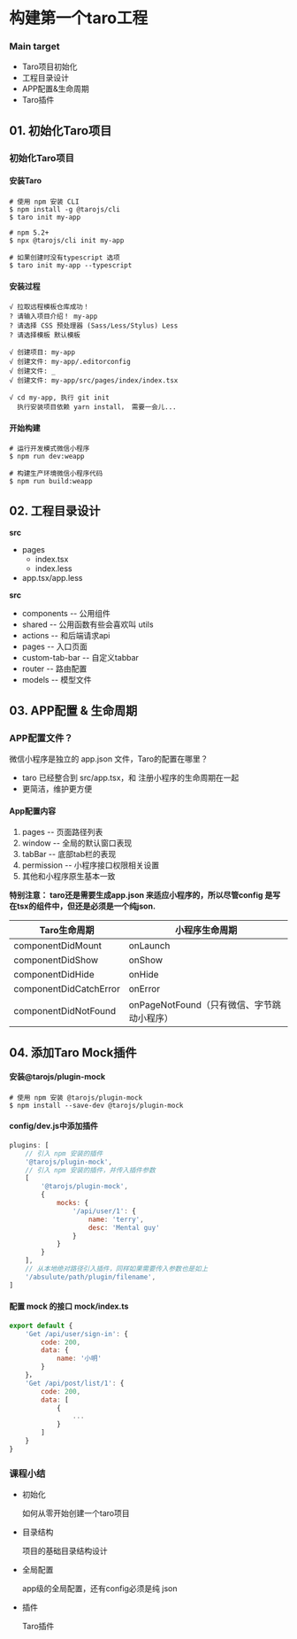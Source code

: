 # 构建第一个taro工程

### Main target

+ Taro项目初始化
+ 工程目录设计
+ APP配置&生命周期
+ Taro插件



## 01. 初始化Taro项目

### 初始化Taro项目

#### 安装Taro

```shell
# 使用 npm 安装 CLI
$ npm install -g @tarojs/cli
$ taro init my-app

# npm 5.2+
$ npx @tarojs/cli init my-app

# 如果创建时没有typescript 选项
$ taro init my-app --typescript
```



#### 安装过程

```shell
√ 拉取远程模板仓库成功！
? 请输入项目介绍！ my-app
? 请选择 CSS 预处理器 (Sass/Less/Stylus) Less
? 请选择模板 默认模板

√ 创建项目: my-app
√ 创建文件: my-app/.editorconfig
√ 创建文件: _
√ 创建文件: my-app/src/pages/index/index.tsx

√ cd my-app, 执行 git init
  执行安装项目依赖 yarn install， 需要一会儿...
```



#### 开始构建

```shell
# 运行开发模式微信小程序
$ npm run dev:weapp

# 构建生产环境微信小程序代码
$ npm run build:weapp
```



## 02. 工程目录设计

**src**

+ pages
  + index.tsx
  + index.less
+ app.tsx/app.less



**src**

+ components -- 公用组件
+ shared -- 公用函数有些会喜欢叫 utils
+ actions -- 和后端请求api
+ pages -- 入口页面
+ custom-tab-bar -- 自定义tabbar
+ router -- 路由配置
+ models -- 模型文件



## 03. APP配置 & 生命周期

### APP配置文件？

微信小程序是独立的 app.json 文件，Taro的配置在哪里？

+ taro 已经整合到 src/app.tsx，和 注册小程序的生命周期在一起
+ 更简洁，维护更方便





#### App配置内容

1. pages -- 页面路径列表
2. window -- 全局的默认窗口表现
3. tabBar -- 底部tab栏的表现
4. permission -- 小程序接口权限相关设置
5. 其他和小程序原生基本一致



**特别注意： taro还是需要生成app.json 来适应小程序的，所以尽管config 是写在tsx的组件中，但还是必须是一个纯json.**



| Taro生命周期           | 小程序生命周期                             |
| ---------------------- | ------------------------------------------ |
| componentDidMount      | onLaunch                                   |
| componentDidShow       | onShow                                     |
| componentDidHide       | onHide                                     |
| componentDidCatchError | onError                                    |
| componentDidNotFound   | onPageNotFound（只有微信、字节跳动小程序） |



## 04. 添加Taro Mock插件

#### 安装@tarojs/plugin-mock

```shell
# 使用 npm 安装 @tarojs/plugin-mock
$ npm install --save-dev @tarojs/plugin-mock
```



#### config/dev.js中添加插件

```js
plugins: [
    // 引入 npm 安装的插件
    '@tarojs/plugin-mock',
    // 引入 npm 安装的插件，并传入插件参数
    [
        '@tarojs/plugin-mock',
        {
            mocks: {
                '/api/user/1': {
                    name: 'terry',
                    desc: 'Mental guy'
                }
            }
        }
    ],
    // 从本地绝对路径引入插件，同样如果需要传入参数也是如上
    '/absulute/path/plugin/filename',
]
```



#### 配置 mock 的接口 mock/index.ts

```js
export default {
    'Get /api/user/sign-in': {
        code: 200,
        data: {
            name: '小明'
        }
    }，
    'Get /api/post/list/1': {
    	code: 200,
    	data: [
    		{
    			...
			}
   		]
	}
}
```



### 课程小结

+ 初始化

  如何从零开始创建一个taro项目

+ 目录结构

  项目的基础目录结构设计

+ 全局配置

  app级的全局配置，还有config必须是纯 json

+ 插件

  Taro插件

